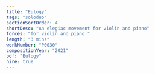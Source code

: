 ```yaml
---
title: "Eulogy"
tags: "soloduo"
sectionSortOrder: 4
shortDesc: "An elegiac movement for violin and piano"
forces: "for violin and piano "
length: "3 mins"
workNumber: "P0030"
compositionYear: "2021"
pdf: "Eulogy"
hire: true
---
```

